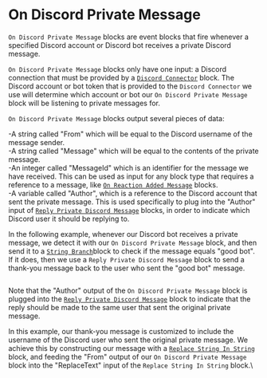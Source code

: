 # On Discord Private Message

`On Discord Private Message` blocks are event blocks that fire whenever a specified Discord account or Discord bot receives a private Discord message.

`On Discord Private Message` blocks only have one input: a Discord connection that must be provided by a [`Discord Connector`](discord-connector.md) block. The Discord account or bot token that is provided to the `Discord Connector` we use will determine which account or bot our `On Discord Private Message` block will be listening to private messages for.

`On Discord Private Message` blocks output several pieces of data:

\-A string called "From" which will be equal to the Discord username of the message sender.\
\-A string called "Message" which will be equal to the contents of the private message.\
\-An integer called "MessageId" which is an identifier for the message we have received. This can be used as input for any block type that requires a reference to a message, like [`On Reaction Added Message`](on-reaction-added-message.md) blocks.\
\-A variable called "Author", which is a reference to the Discord account that sent the private message. This is used specifically to plug into the "Author" input of [`Reply Private Discord Message`](reply-private-discord-message.md) blocks, in order to indicate which Discord user it should be replying to.

In the following example, whenever our Discord bot receives a private message, we detect it with our `On Discord Private Message` block, and then send it to a [`String Branch`](../../blocks/base-condition/string-branch.md)block to check if the message equals "good bot". If it does, then we use a `Reply Private Discord Message` block to send a thank-you message back to the user who sent the "good bot" message.

<figure><img src="https://i.imgur.com/paNc2Lp.png" alt=""><figcaption></figcaption></figure>

Note that the "Author" output of the `On Discord Private Message` block is plugged into the [`Reply Private Discord Message`](reply-private-discord-message.md) block to indicate that the reply should be made to the same user that sent the original private message.

In this example, our thank-you message is customized to include the username of the Discord user who sent the original private message. We achieve this by constructing our message with a [`Replace String In String`](../../blocks/string/replace-string-in-string.md) block, and feeding the "From" output of our `On Discord Private Message` block into the "ReplaceText" input of the `Replace String In String` block.\
